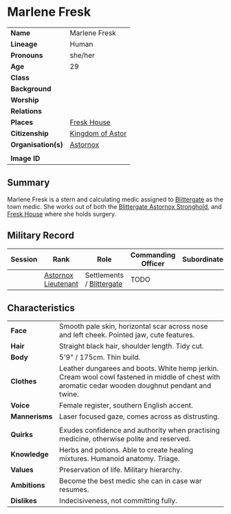 # Marlene Fresk

|||
| --- | --- |
| **Name** | Marlene Fresk | character.4
| **Lineage** | Human |
| **Pronouns** | she/her |
| **Age** | 29 |
| **Class** | |
| **Background** | |
| **Worship** | |
| **Relations** | |
| **Places** | [Fresk House](../places/buildings/houses/fresk-house.md) |
| **Citizenship** | [Kingdom of Astor](../civilisations/kingdom-of-astor/kingdom-of-astor.md) |
| **Organisation(s)** | [Astornox](../organisations/government/astornox/astornox.md) |
|||
| **Image ID** | |

## Summary

Marlene Fresk is a stern and calculating medic assigned to [Blittergate](../places/towns/blittergate.md) as the town medic. She works out of both the [Blittergate Astornox Stronghold](../places/strongholds/blittergate-astornox-stronghold.md), and [Fresk House](../places/buildings/houses/fresk-house.md) where she holds surgery.

## Military Record

| Session | Rank | Role | Commanding Officer | Subordinates |
|:---:| --- | --- | --- | --- |
|| [Astornox Lieutenant](../organisations/government/astornox/ranks/astornox-lieutenant.md) | Settlements / [Blittergate](../places/towns/blittergate.md) | TODO ||

## Characteristics

| | |
| --- | --- |
| **Face** | Smooth pale skin, horizontal scar across nose and left cheek. Pointed jaw, cute features. | characteristics.2
| **Hair** | Straight black hair, shoulder length. Tidy cut. |
| **Body** | 5'9" / 175cm. Thin build. |
| **Clothes** | Leather dungarees and boots. White hemp jerkin.<br>Cream wool cowl fastened in middle of chest with aromatic cedar wooden doughnut pendant and twine. |
| **Voice** | Female register, southern English accent. |
| **Mannerisms** | Laser focused gaze, comes across as distrusting. |
| | |
| **Quirks** | Exudes confidence and authority when practising medicine, otherwise polite and reserved. |
| **Knowledge** | Herbs and potions. Able to create healing mixtures. Humanoid anatomy. Triage. |
| **Values** | Preservation of life. Military hierarchy. |
| **Ambitions** | Become the best medic she can in case war resumes. |
| **Dislikes** | Indecisiveness, not committing fully. |
